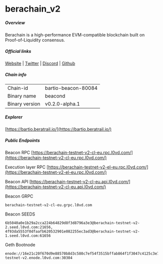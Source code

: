 # berachain_v2


##### Overview
Berachain is a high-performance EVM-compatible blockchain built on Proof-of-Liquidity consensus.


##### Official links
[Website](https://www.berachain.com/) | [Twitter](https://x.com/berachain) | [Discord](https://discord.com/invite/berachain) | [Github](https://github.com/berachain)

##### Chain info

|  |  |
| ------ | ------ |
| Chain-id | bartio-beacon-80084 |
| Binary name | beacond |
| Binary version | v0.2.0-alpha.1 |

##### Explorer
[https://bartio.beratrail.io/](https://bartio.beratrail.io/)

##### Public Endpoints
Beacon RPC
[https://berachain-testnet-v2-cl-eu.rpc.l0vd.com/](https://berachain-testnet-v2-cl-eu.rpc.l0vd.com/)

Execution layer RPC
[https://berachain-testnet-v2-el-eu.rpc.l0vd.com/](https://berachain-testnet-v2-el-eu.rpc.l0vd.com/)

Beacon API
[https://berachain-testnet-v2-cl-eu.api.l0vd.com/](https://berachain-testnet-v2-cl-eu.api.l0vd.com/)

Beacon GRPC
```
berachain-testnet-v2-cl-eu.grpc.l0vd.com
```

Beacon SEEDS
```
6b5040a0e1b29a2cca224b64829d8f3d8796a3e3@berachain-testnet-v2-2.seed.l0vd.com:21656, 4f93da5553f0dfaafb620532901e082255ec3ad3@berachain-testnet-v2-1.seed.l0vd.com:61656
```

Geth Bootnode
```
enode://16e21c20f670d9e88570b8d3c580c7ef54f3515bffab864f1f3047c4125c3e7d98e782b990165808363a1b54ddca51c9dafaca9d6cd7ecca93e2e809ba522cae@berachain-testnet-v2.enode.l0vd.com:30304
```
